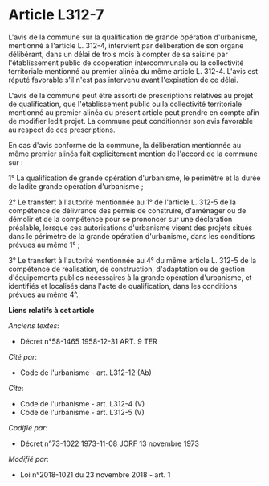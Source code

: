 # Article L312-7

L'avis de la commune sur la qualification de grande opération d'urbanisme, mentionné à l'article L. 312-4, intervient par
délibération de son organe délibérant, dans un délai de trois mois à compter de sa saisine par l'établissement public de
coopération intercommunale ou la collectivité territoriale mentionné au premier alinéa du même article L. 312-4. L'avis est
réputé favorable s'il n'est pas intervenu avant l'expiration de ce délai. 

L'avis de la commune peut être assorti de prescriptions relatives au projet de qualification, que l'établissement public ou
la collectivité territoriale mentionné au premier alinéa du présent article peut prendre en compte afin de modifier ledit
projet. La commune peut conditionner son avis favorable au respect de ces prescriptions. 

En cas d'avis conforme de la commune, la délibération mentionnée au même premier alinéa fait explicitement mention de
l'accord de la commune sur : 

1° La qualification de grande opération d'urbanisme, le périmètre et la durée de ladite grande opération d'urbanisme ; 

2° Le transfert à l'autorité mentionnée au 1° de l'article L. 312-5 de la compétence de délivrance des permis de construire,
d'aménager ou de démolir et de la compétence pour se prononcer sur une déclaration préalable, lorsque ces autorisations
d'urbanisme visent des projets situés dans le périmètre de la grande opération d'urbanisme, dans les conditions prévues au
même 1° ; 

3° Le transfert à l'autorité mentionnée au 4° du même article L. 312-5 de la compétence de réalisation, de construction,
d'adaptation ou de gestion d'équipements publics nécessaires à la grande opération d'urbanisme, et identifiés et localisés
dans l'acte de qualification, dans les conditions prévues au même 4°.

**Liens relatifs à cet article**

_Anciens textes_:

  - Décret n°58-1465 1958-12-31 ART. 9 TER

_Cité par_:

  - Code de l'urbanisme - art. L312-12 (Ab)

_Cite_:

  - Code de l'urbanisme - art. L312-4 (V)
  - Code de l'urbanisme - art. L312-5 (V)

_Codifié par_:

  - Décret n°73-1022 1973-11-08 JORF 13 novembre 1973

_Modifié par_:

  - Loi n°2018-1021 du 23 novembre 2018 - art. 1
